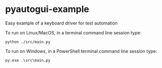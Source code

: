 # pyautogui-example
 Easy example of a keyboard driver for test automation

To run on Linux/MacOS, in a terminal command line session type:
```
python ./src/main.py
```

To run on Windows, in a PowerShell terminal command line session type:
```
py.exe .\src\main.py
```